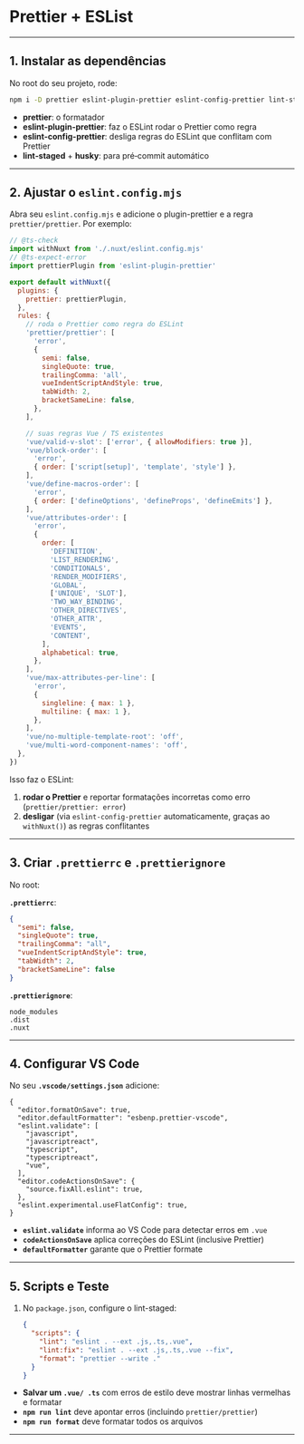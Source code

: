 # Prettier + ESList

---

## 1. Instalar as dependências

No root do seu projeto, rode:

```bash
npm i -D prettier eslint-plugin-prettier eslint-config-prettier lint-staged husky
```

- **prettier**: o formatador
- **eslint-plugin-prettier**: faz o ESLint rodar o Prettier como regra
- **eslint-config-prettier**: desliga regras do ESLint que conflitam com Prettier
- **lint‑staged** + **husky**: para pré‑commit automático

---

## 2. Ajustar o `eslint.config.mjs`

Abra seu `eslint.config.mjs` e adicione o plugin-prettier e a regra `prettier/prettier`. Por exemplo:

```js
// @ts-check
import withNuxt from './.nuxt/eslint.config.mjs'
// @ts-expect-error
import prettierPlugin from 'eslint-plugin-prettier'

export default withNuxt({
  plugins: {
    prettier: prettierPlugin,
  },
  rules: {
    // roda o Prettier como regra do ESLint
    'prettier/prettier': [
      'error',
      {
        semi: false,
        singleQuote: true,
        trailingComma: 'all',
        vueIndentScriptAndStyle: true,
        tabWidth: 2,
        bracketSameLine: false,
      },
    ],

    // suas regras Vue / TS existentes
    'vue/valid-v-slot': ['error', { allowModifiers: true }],
    'vue/block-order': [
      'error',
      { order: ['script[setup]', 'template', 'style'] },
    ],
    'vue/define-macros-order': [
      'error',
      { order: ['defineOptions', 'defineProps', 'defineEmits'] },
    ],
    'vue/attributes-order': [
      'error',
      {
        order: [
          'DEFINITION',
          'LIST_RENDERING',
          'CONDITIONALS',
          'RENDER_MODIFIERS',
          'GLOBAL',
          ['UNIQUE', 'SLOT'],
          'TWO_WAY_BINDING',
          'OTHER_DIRECTIVES',
          'OTHER_ATTR',
          'EVENTS',
          'CONTENT',
        ],
        alphabetical: true,
      },
    ],
    'vue/max-attributes-per-line': [
      'error',
      {
        singleline: { max: 1 },
        multiline: { max: 1 },
      },
    ],
    'vue/no-multiple-template-root': 'off',
    'vue/multi-word-component-names': 'off',
  },
})
```

Isso faz o ESLint:

1. **rodar o Prettier** e reportar formatações incorretas como erro (`prettier/prettier: error`)
2. **desligar** (via `eslint-config-prettier` automaticamente, graças ao `withNuxt()`) as regras conflitantes

---

## 3. Criar `.prettierrc` e `.prettierignore`

No root:

**`.prettierrc`**:

```json
{
  "semi": false,
  "singleQuote": true,
  "trailingComma": "all",
  "vueIndentScriptAndStyle": true,
  "tabWidth": 2,
  "bracketSameLine": false
}
```

**`.prettierignore`**:

```
node_modules
.dist
.nuxt
```

---

## 4. Configurar VS Code

No seu **`.vscode/settings.json`** adicione:

```jsonc
{
  "editor.formatOnSave": true,
  "editor.defaultFormatter": "esbenp.prettier-vscode",
  "eslint.validate": [
    "javascript",
    "javascriptreact",
    "typescript",
    "typescriptreact",
    "vue",
  ],
  "editor.codeActionsOnSave": {
    "source.fixAll.eslint": true,
  },
  "eslint.experimental.useFlatConfig": true,
}
```

- **`eslint.validate`** informa ao VS Code para detectar erros em `.vue`
- **`codeActionsOnSave`** aplica correções do ESLint (inclusive Prettier)
- **`defaultFormatter`** garante que o Prettier formate

---

## 5. Scripts e Teste

1. No `package.json`, configure o lint-staged:

   ```json
   {
     "scripts": {
       "lint": "eslint . --ext .js,.ts,.vue",
       "lint:fix": "eslint . --ext .js,.ts,.vue --fix",
       "format": "prettier --write ."
     }
   }
   ```

- **Salvar um `.vue/ .ts`** com erros de estilo deve mostrar linhas vermelhas e formatar
- **`npm run lint`** deve apontar erros (incluindo `prettier/prettier`)
- **`npm run format`** deve formatar todos os arquivos

---
